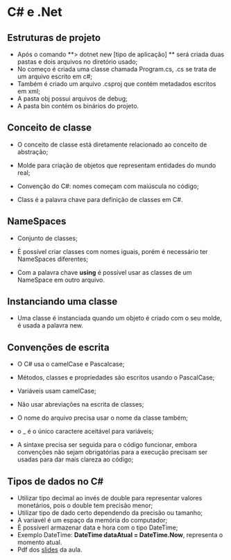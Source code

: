 # C# e .Net

## Estruturas de projeto

- Após o comando **> dotnet new [tipo de aplicação] ** será criada duas pastas e dois arquivos no diretório usado;
- No começo é criada uma classe chamada Program.cs, .cs se trata de um arquivo escrito em c#;
- Também é criado um arquivo .csproj que contém metadados escritos em xml;
- A pasta obj possui arquivos de debug;
- A pasta bin contém os binários do projeto.

## Conceito de classe

- O conceito de classe está diretamente relacionado ao conceito de abstração;

- Molde para criação de objetos que representam entidades do mundo real;

- Convenção do C#: nomes começam com maiúscula no código;

- Class é a palavra chave para definição de classes em C#.

## NameSpaces 

  - Conjunto de classes;

  - È possível criar classes com nomes iguais, porém é necessário ter NameSpaces diferentes;

  - Com a palavra chave **using** é possível usar as classes de um NameSpace em outro arquivo.

## Instanciando uma classe

- Uma classe é instanciada quando um objeto é criado com o seu molde, é usada a palavra new.

## Convenções de escrita

- O C# usa o camelCase e Pascalcase;

- Métodos, classes e propriedades são escritos usando o PascalCase;

- Variáveis usam camelCase;

- Não usar abreviações na escrita de classes;

- O nome do arquivo precisa usar o nome da classe também;

- o _ é o único caractere aceitável para variáveis;

- A sintaxe precisa ser seguida para o código funcionar, embora convenções não sejam obrigatórias para a execução precisam ser usadas para dar mais clareza ao código;

## Tipos de dados no C#

- Utilizar tipo decimal ao invés de double para representar valores monetários, pois o double tem precisão menor;
- Utilizar tipo de dado certo dependendo da precisão ou tamanho;
- A variavél é um espaço da memória do computador;
- È possíverl armazenar data e hora com o tipo DateTime;
- Exemplo DateTime: **DateTime dataAtual = DateTime.Now**, representa o momento atual.
- Pdf dos [slides](https://drive.google.com/file/d/1YLYvIKpMs4d0P2YoiMsoo7aUdheX6g5k/view) da aula.